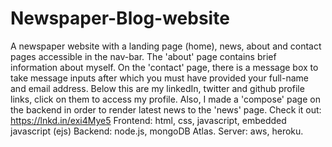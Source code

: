 # Newspaper-Blog-website
A newspaper website with a landing page (home), news, about and contact pages accessible in the nav-bar.  The 'about' page contains brief information about myself. On the 'contact' page, there is a message box to take message inputs after which you must have provided your full-name and email address. Below this are my linkedIn, twitter and github profile links, click on them to access my profile.  Also, I made a 'compose' page on the backend in order to render latest news to the 'news' page. Check it out: https://lnkd.in/exi4Mye5 Frontend: html, css, javascript, embedded javascript (ejs) Backend: node.js, mongoDB Atlas. Server: aws, heroku. 
